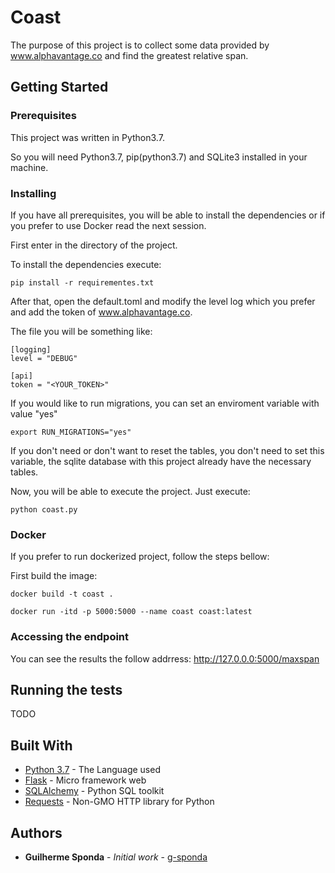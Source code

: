 # Coast

The purpose of this project is to collect some data provided by www.alphavantage.co and find the greatest relative span.

## Getting Started

### Prerequisites

This project was written in Python3.7. 

So you will need Python3.7, pip(python3.7) and SQLite3 installed in your machine.

### Installing

If you have all prerequisites, you will be able to install the dependencies or if you prefer to use Docker read the next session.

First enter in the directory of the project.

To install the dependencies execute:

```
pip install -r requirementes.txt
```

After that, open the default.toml and modify the level log which you prefer and add the token of www.alphavantage.co.

The file you will be something like:

```
[logging]
level = "DEBUG"

[api]
token = "<YOUR_TOKEN>"
```

If you would like to run migrations, you can set an enviroment variable with value "yes"

```
export RUN_MIGRATIONS="yes"
```

If you don't need or don't want to reset the tables, you don't need to set this variable, the sqlite database with this project already have the necessary tables.

Now, you will be able to execute the project. Just execute:

```
python coast.py
```

### Docker

If you prefer to run dockerized project, follow the steps bellow:

First build the image:

```
docker build -t coast .
```

```
docker run -itd -p 5000:5000 --name coast coast:latest
```

### Accessing the endpoint

You can see the results the follow addrress: http://127.0.0.0:5000/maxspan

## Running the tests

TODO

## Built With

* [Python 3.7](https://docs.python.org/3.7/) - The Language used
* [Flask](https://flask.palletsprojects.com/en/1.1.x/) - Micro framework web
* [SQLAlchemy](https://docs.sqlalchemy.org/en/13/) - Python SQL toolkit
* [Requests](https://2.python-requests.org/en/master/) - Non-GMO HTTP library for Python

## Authors

* **Guilherme Sponda** - *Initial work* - [g-sponda](https://github.com/PurpleBooth)

<!-- See also the list of [contributors](https://github.com/your/project/contributors) who participated in this project.

## License

This project is licensed under the MIT License - see the [LICENSE.md](LICENSE.md) file for details

## Acknowledgments

* Hat tip to anyone whose code was used
* Inspiration
* etc -->
